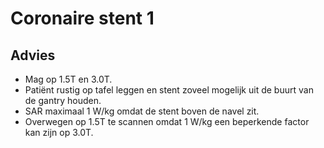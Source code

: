 # Coronaire stent 1

## Advies

* Mag op 1.5T en 3.0T.
* Patiënt rustig op tafel leggen en stent zoveel mogelijk uit de buurt van de
  gantry houden.
* SAR maximaal 1 W/kg omdat de stent boven de navel zit.
* Overwegen op 1.5T te scannen omdat 1 W/kg een beperkende factor kan zijn op 3.0T.
